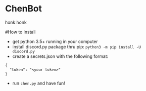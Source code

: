 # ChenBot
honk honk

#How to install
* get python 3.5+ running in your computer
* install discord.py package thru pip:
`python3 -m pip install -U discord.py`
* create a secrets.json with the following format:
```
{
  "token": "<your token>"
}
```
* run `chen.py` and have fun!
